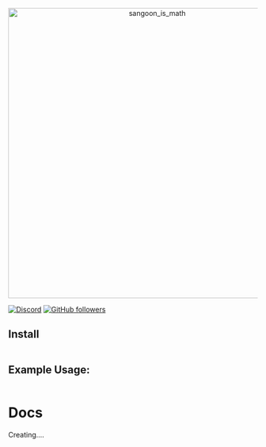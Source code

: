 <div align="center">
  <p>
    <a href="https://discord.gg/KNBGZU2"><img src="https://cdn.discordapp.com/attachments/563012755834142726/574120972035031041/unknown.png" width="586" alt="sangoon_is_math"/></a>
  </p>
</div>

[![Discord](https://discordapp.com/api/guilds/558296123794653206/embed.png)](https://discord.gg/KNBGZU2)
[![GitHub followers](https://img.shields.io/github/followers/ttakkku.svg?label=Flollow&style=social)](https://github.com/ttakkku)

## Install
```

```

## Example Usage:
```js

```
# Docs

Creating....
